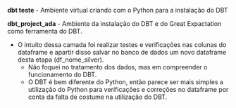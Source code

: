 **dbt teste** - Ambiente virtual criando com o Python para a instalação do DBT

**dbt_project_ada** - Ambiente da instalação do DBT e do Great Expactation como ferramenta do DBT.

- O intuito dessa camada foi realizar testes e verificações nas colunas do dataframe e apartir disso salvar no banco de dados um novo dataframe desta etapa (df_nome_silver).
  -  Não foquei no tratamento dos dados, mas em compreender o funcionamento do DBT.
  -  O DBT é bem diferente do Python, então parece ser mais simples a utilização do Python para verificações e correções no dataframe por conta da falta de costume na utilização do DBT.
